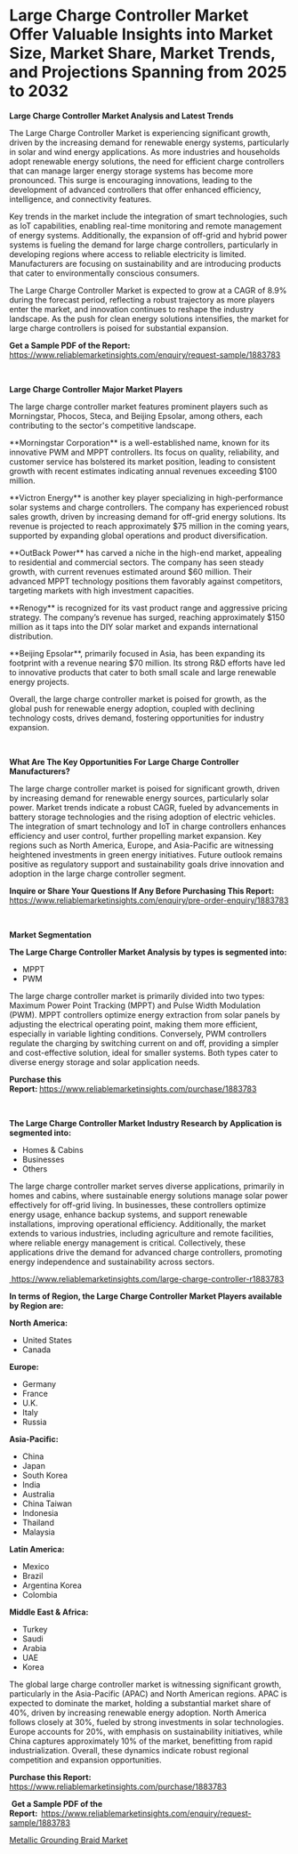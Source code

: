 <p><h1>Large Charge Controller Market Offer Valuable Insights into Market Size, Market Share, Market Trends, and Projections Spanning from 2025 to 2032</h1></p><p><strong>Large Charge Controller Market Analysis and Latest Trends</strong></p>
<p><p>The Large Charge Controller Market is experiencing significant growth, driven by the increasing demand for renewable energy systems, particularly in solar and wind energy applications. As more industries and households adopt renewable energy solutions, the need for efficient charge controllers that can manage larger energy storage systems has become more pronounced. This surge is encouraging innovations, leading to the development of advanced controllers that offer enhanced efficiency, intelligence, and connectivity features.</p><p>Key trends in the market include the integration of smart technologies, such as IoT capabilities, enabling real-time monitoring and remote management of energy systems. Additionally, the expansion of off-grid and hybrid power systems is fueling the demand for large charge controllers, particularly in developing regions where access to reliable electricity is limited. Manufacturers are focusing on sustainability and are introducing products that cater to environmentally conscious consumers.</p><p>The Large Charge Controller Market is expected to grow at a CAGR of 8.9% during the forecast period, reflecting a robust trajectory as more players enter the market, and innovation continues to reshape the industry landscape. As the push for clean energy solutions intensifies, the market for large charge controllers is poised for substantial expansion.</p></p>
<p><strong>Get a Sample PDF of the Report:&nbsp;</strong> <a href="https://www.reliablemarketinsights.com/enquiry/request-sample/1883783?utm_campaign=2102&utm_medium=2&utm_source=Github&utm_content=ia&utm_term=07042025&utm_id=large-charge-controller">https://www.reliablemarketinsights.com/enquiry/request-sample/1883783</a></p>
<p>&nbsp;</p>
<p><strong>Large Charge Controller Major Market Players</strong></p>
<p><p>The large charge controller market features prominent players such as Morningstar, Phocos, Steca, and Beijing Epsolar, among others, each contributing to the sector's competitive landscape. </p><p>**Morningstar Corporation** is a well-established name, known for its innovative PWM and MPPT controllers. Its focus on quality, reliability, and customer service has bolstered its market position, leading to consistent growth with recent estimates indicating annual revenues exceeding $100 million. </p><p>**Victron Energy** is another key player specializing in high-performance solar systems and charge controllers. The company has experienced robust sales growth, driven by increasing demand for off-grid energy solutions. Its revenue is projected to reach approximately $75 million in the coming years, supported by expanding global operations and product diversification.</p><p>**OutBack Power** has carved a niche in the high-end market, appealing to residential and commercial sectors. The company has seen steady growth, with current revenues estimated around $60 million. Their advanced MPPT technology positions them favorably against competitors, targeting markets with high investment capacities.</p><p>**Renogy** is recognized for its vast product range and aggressive pricing strategy. The company’s revenue has surged, reaching approximately $150 million as it taps into the DIY solar market and expands international distribution.</p><p>**Beijing Epsolar**, primarily focused in Asia, has been expanding its footprint with a revenue nearing $70 million. Its strong R&D efforts have led to innovative products that cater to both small scale and large renewable energy projects.</p><p>Overall, the large charge controller market is poised for growth, as the global push for renewable energy adoption, coupled with declining technology costs, drives demand, fostering opportunities for industry expansion.</p></p>
<p>&nbsp;</p>
<p><strong>What Are The Key Opportunities For Large Charge Controller Manufacturers?</strong></p>
<p><p>The large charge controller market is poised for significant growth, driven by increasing demand for renewable energy sources, particularly solar power. Market trends indicate a robust CAGR, fueled by advancements in battery storage technologies and the rising adoption of electric vehicles. The integration of smart technology and IoT in charge controllers enhances efficiency and user control, further propelling market expansion. Key regions such as North America, Europe, and Asia-Pacific are witnessing heightened investments in green energy initiatives. Future outlook remains positive as regulatory support and sustainability goals drive innovation and adoption in the large charge controller segment.</p></p>
<p><strong>Inquire or Share Your Questions If Any Before Purchasing This Report:</strong> <a href="https://www.reliablemarketinsights.com/enquiry/pre-order-enquiry/1883783?utm_campaign=2102&utm_medium=2&utm_source=Github&utm_content=ia&utm_term=07042025&utm_id=large-charge-controller">https://www.reliablemarketinsights.com/enquiry/pre-order-enquiry/1883783</a></p>
<p>&nbsp;</p>
<p><strong>Market Segmentation</strong></p>
<p><strong>The Large Charge Controller Market Analysis by types is segmented into:</strong></p>
<p><ul><li>MPPT</li><li>PWM</li></ul></p>
<p><p>The large charge controller market is primarily divided into two types: Maximum Power Point Tracking (MPPT) and Pulse Width Modulation (PWM). MPPT controllers optimize energy extraction from solar panels by adjusting the electrical operating point, making them more efficient, especially in variable lighting conditions. Conversely, PWM controllers regulate the charging by switching current on and off, providing a simpler and cost-effective solution, ideal for smaller systems. Both types cater to diverse energy storage and solar application needs.</p></p>
<p><strong>Purchase this Report:&nbsp;</strong><a href="https://www.reliablemarketinsights.com/purchase/1883783?utm_campaign=2102&utm_medium=2&utm_source=Github&utm_content=ia&utm_term=07042025&utm_id=large-charge-controller">https://www.reliablemarketinsights.com/purchase/1883783</a></p>
<p>&nbsp;</p>
<p><strong>The Large Charge Controller Market Industry Research by Application is segmented into:</strong></p>
<p><ul><li>Homes & Cabins</li><li>Businesses</li><li>Others</li></ul></p>
<p><p>The large charge controller market serves diverse applications, primarily in homes and cabins, where sustainable energy solutions manage solar power effectively for off-grid living. In businesses, these controllers optimize energy usage, enhance backup systems, and support renewable installations, improving operational efficiency. Additionally, the market extends to various industries, including agriculture and remote facilities, where reliable energy management is critical. Collectively, these applications drive the demand for advanced charge controllers, promoting energy independence and sustainability across sectors.</p></p>
<p><a href="https://www.reliablemarketinsights.com/large-charge-controller-r1883783?utm_campaign=2102&utm_medium=2&utm_source=Github&utm_content=ia&utm_term=07042025&utm_id=large-charge-controller">&nbsp;https://www.reliablemarketinsights.com/large-charge-controller-r1883783</a></p>
<p><strong>In terms of Region, the Large Charge Controller Market Players available by Region are:</strong></p>
<p>
    <p> <strong> North America: </strong>
        <ul>
            <li>United States</li>
            <li>Canada</li>
        </ul>
        </p> 
    <p> <strong> Europe: </strong>
        <ul>
            <li>Germany</li>
            <li>France</li>
            <li>U.K.</li>
            <li>Italy</li>
            <li>Russia</li>
        </ul>
        </p> 
    <p> <strong> Asia-Pacific: </strong>
        <ul>
            <li>China</li>
            <li>Japan</li>
            <li>South Korea</li>
            <li>India</li>
            <li>Australia</li>
            <li>China Taiwan</li>
            <li>Indonesia</li>
            <li>Thailand</li>
            <li>Malaysia</li>
        </ul>
        </p> 
    <p> <strong> Latin America: </strong>
        <ul>
            <li>Mexico</li>
            <li>Brazil</li>
            <li>Argentina Korea</li>
            <li>Colombia</li>
        </ul>
        </p> 
    <p> <strong> Middle East & Africa: </strong>
        <ul>
            <li>Turkey</li>
            <li>Saudi</li>
            <li>Arabia</li>
            <li>UAE</li>
            <li>Korea</li>
        </ul>
    </p>
    </p>
<p><p>The global large charge controller market is witnessing significant growth, particularly in the Asia-Pacific (APAC) and North American regions. APAC is expected to dominate the market, holding a substantial market share of 40%, driven by increasing renewable energy adoption. North America follows closely at 30%, fueled by strong investments in solar technologies. Europe accounts for 20%, with emphasis on sustainability initiatives, while China captures approximately 10% of the market, benefitting from rapid industrialization. Overall, these dynamics indicate robust regional competition and expansion opportunities.</p></p>
<p><strong>Purchase this Report: </strong><a href="https://www.reliablemarketinsights.com/purchase/1883783?utm_campaign=2102&utm_medium=2&utm_source=Github&utm_content=ia&utm_term=07042025&utm_id=large-charge-controller">https://www.reliablemarketinsights.com/purchase/1883783</a></p>
<p>&nbsp;<strong>Get a Sample PDF of the Report:&nbsp;&nbsp;</strong><a href="https://www.reliablemarketinsights.com/enquiry/request-sample/1883783?utm_campaign=2102&utm_medium=2&utm_source=Github&utm_content=ia&utm_term=07042025&utm_id=large-charge-controller">https://www.reliablemarketinsights.com/enquiry/request-sample/1883783</a></p>
<p><strong></strong></p>
<p><p><a href="https://github.com/mahnoor2003/Market-Research-Report-List-7/blob/main/metallic-grounding-braid-market.md?utm_campaign=2102&utm_medium=2&utm_source=Github&utm_content=ia&utm_term=07042025&utm_id=large-charge-controller">Metallic Grounding Braid Market</a></p></p>